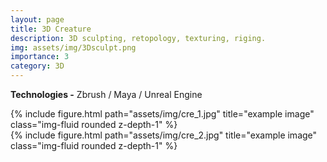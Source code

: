 ```yaml
---
layout: page
title: 3D Creature
description: 3D sculpting, retopology, texturing, riging.
img: assets/img/3Dsculpt.png
importance: 3
category: 3D
---
```

<b>Technologies -</b> Zbrush / Maya / Unreal Engine <br>

<div class="row">
    <div class="col-sm mt-3 mt-md-0">
        {% include figure.html path="assets/img/cre_1.jpg" title="example image" class="img-fluid rounded z-depth-1" %}
    </div>
    <div class="col-sm mt-3 mt-md-0">
        {% include figure.html path="assets/img/cre_2.jpg" title="example image" class="img-fluid rounded z-depth-1" %} 
    </div>
</div>


